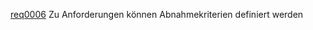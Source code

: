 [req0006](https://github.com/DomainDrivenArchitecture/ddaRequirement/blob/master/en/requirements/req0006.md)  Zu Anforderungen können Abnahmekriterien definiert werden